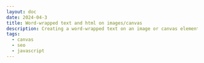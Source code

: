 ```yaml
---
layout: doc
date: 2024-04-3
title: Word-wrapped text and html on images/canvas
description: Creating a word-wrapped text on an image or canvas element with js is not as easy as it should be. Let's make it a bit more straightforward.
tags:
  - canvas
  - seo
  - javascript
---
```


<Title/>

When I was asked render some text on an image to hide the text from the search engine crawlers, I thought it would be straightforward. As usual, I was wrong.

I followed [Rik Schennink's approach](https://pqina.nl/blog/wrap-text-with-html-canvas/) 
to use SVG's `foreignObject` to render the text and then draw that SVG to an `img` or `canvas` element.

However, the resulting image does not integrate well with the rest of the design as all document styles are lost when the SVG is rendered as an `src` attribute of an `img` element. Only basic user agent styles remain since the SVG is rendered in a detached context.

Soooo I decided to make a very small (<2k) utility that allows you to render markup on an image while trying to keep the design close to other elements the location of the document where the image is then inserted.

## Demo

Most importantly, <Link href="/resources/text-to-image/index.html" target="_blank">here's a demo of the utility in action</Link>.


## Usage

> the function is asynchronous and returns a promise that resolves to an `img` element.

```js
const options = {};

//async
const img = await textToImage('Hello, World!', options);

//promise
textToImage('Hello, World!', options).then(img => {
  //do something with the img
});
```

The `text` argument contains the markup or text that you want to render. Make sure to read about the xhtml and DOM issues below if you're experiencing blank output.

### Options

| Option | Type | Default | Description |
| --- | --- | --- | --- |
| `scale` | `number` | `1` | The internal scale of the generated image. Use 2 when you have a `<canvas>` in your render chain |
| `context` | `HTMLElement` | `document.body` | The context node to source styles and dimensions from |
| `style` | `string` | `null` | CSS styles to apply to the `div` that wraps the text inside the `foreignObject`. See below |
| `width` | `number` | `null` | When given, this will override the width derived from context |

Styles are inserted to the `div`-selector that matches the div inside the `foreignObject`. If you want to apply styles to elements inside that div (i.e. your markup), use [CSS Nesting](https://developer.chrome.com/docs/css-ui/css-nesting) to target those elements _OR_ use inline styles.


## The `textToImage` function

<<< @/public/resources/text-to-image/text-to-image.js

## Using with Canvas

Applying the function's output to a canvas element is straightforward:

```js
const img = await textToImage('Hello, World!')

const canvas = document.createElement('canvas')
canvas.width = img.naturalWidth
canvas.height = img.naturalHeight
canvas.style.width = img.width + 'px'
canvas.style.height = img.height + 'px'
canvas.style.imageRendering = 'pixelated'
canvas.getContext('2d').drawImage(img, 0, 0)
```

## On SEO and hiding text from crawlers

If you want to superficially hide text from crawlers, use the canvas method. The text will probably not be indexed by search engines. However, consider how you source the text - if it's part of the DOM tree, it probably will be indexed.
Also consider the accessibility implications of using this method: screen readers will not be able to read the text and the moment you provide alternative text, that alternative text will be visible to the crawlers as well.

If you use the img method, the text will most likely be indexed by search engines, since the content is part of the svg markup that is rendered as an image.

### Safari and OCR

Safari will automatically OCR images that contain text. This means that text in any image will be selectable by users but not be indexed, unless the search engine crawler also uses OCR on images.

## Issues

### Fonts

> External Webfonts will not work in an SVG that is converted to an image.

Make sure that you specify a web-safe fallback.

As Rik Schennink points out, fonts must be embedded in the SVG as no other method will survive the conversion to an image. [Thomas Yip](https://vecta.io/blog/how-to-use-fonts-in-svg#:~:text=Using%20fonts%20with%20img%20tags) has a solid article that explores the issue in more detail.
  
### Line height

When no `line-height` is set or found on the `context`-node's computed style, the converted image's line height will be off. To avoid this, either set the `line-height` on the `context`-node (or any of its ascendants) or pass it in the `style` option.

### Cut-off at the bottom

As a combination of both issues above, the image may be cut off at the bottom. To avoid this, you can pass `padding-bottom` in the `style` option. The default value is `0.5%`.

You can also have your content have some spacing at the bottom to avoid the cut-off.

### XHTML and DOM

Since SVG's `foreignObject` inner `div` must use the xhtml namespace, the markup that's passed into the `foreignObject` must be valid xhtml. 

This basically means that you need to use `<br />` instead of `<br>` and `<img src="..." />` instead of `<img src="...">`.

When using html5 DOM sources for images, you must make sure that those tags are the correct format as your `innerHTML` will likely be plain html(`<br>`), even if you authored it as xhtml(`<br />`).

> If your content is not valid xhtml, the `foreignObject` will not render the content and you will see no warnings or errors in the console.

## Conclusion

The utility is a small step towards making it easier to render text on images. It's not perfect, but it's a start. I hope you find it useful. 

There are more powerful libraries ([html2canvas](https://html2canvas.hertzen.com/)) or [approaches](https://medium.com/@aditi.6ti/text-wrapping-in-canvas-using-fabricjs-aac03ed77821) out there that can do this and more, but I wanted to keep it simple and lightweight. 

Maybe I'll add more features in the future, especially to collect and inline styles from the nodes of the markup that is rendered.

<Comment/>